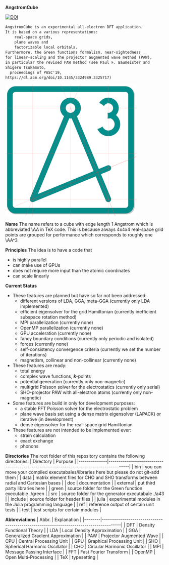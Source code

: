 **AngstromCube**

[![DOI](https://img.shields.io/badge/GitHub-MIT-informational)](https://github.com/real-space/tfQMRgpu)

    AngstromCube is an experimental all-electron DFT application.
    It is based on a various representations:
        real-space grids,
        plane waves and
        factorizable local orbitals.
    Furthermore, the Green functions formalism, near-sightedness
    for linear-scaling and the projector augmented wave method (PAW), 
    in particular the revised PAW method (see Paul F. Baumeister and Shigeru Tsukamoto,
      proceedings of PASC'19, https://dl.acm.org/doi/10.1145/3324989.3325717)

![A4cube logo](doc/fig/a43_logo_bold.png)

**Name**
The name refers to a cube with edge length 1 Angstrom
which is abbreviated \AA in TeX code.
This is because always 4x4x4 real-space grid points are grouped
for performance which corresponds to roughly one \AA^3

**Principles**
The idea is to have a code that 
- is highly parallel
- can make use of GPUs
- does not require more input than the atomic coordinates
- can scale linearly

**Current Status**
- These features are planned but have so far not been addressed:
    - different versions of LDA, GGA, meta-GGA (currently only LDA implemented)
    - efficient eigensolver for the grid Hamiltonian (currently inefficient subspace rotation method)
    - MPI parallelization (currently none)
    - OpenMP parallelization (currently none)
    - GPU acceleration (currently none)
    - fancy boundary conditions (currently only periodic and isolated)
    - forces (currently none)
    - self-consistency convergence criteria (currently we set the number of iterations)
    - magnetism, collinear and non-collinear (currently none)
- These features are ready:
    - total energy
    - complex wave functions, ***k***-points
    - potential generation (currently only non-magnetic)
    - multigrid Poisson solver for the electrostatics (currently only serial)
    - SHO-projector PAW with all-electron atoms (currently only non-magnetic)
- Some features are build in only for development purposes:
    - a stable FFT Poisson solver for the electrostatic problem
    - plane wave basis set using a dense matrix eigensolver (LAPACK) or iterative (in development)
    - dense eigensolver for the real-space grid Hamiltonian
- These features are not intended to be implemented ever:
    - strain calculation
    - exact exchange
    - phonons

**Directories**
The root folder of this repository contains the following directories:
| Directory    | Purpose                                                                                |
|--------------|----------------------------------------------------------------------------------------|
| bin          | you can move your compiled executabales/libraries here but please do not git-add them  |
| data         | matrix element files for CHO and SHO transforms between radial and Cartesian bases     |
| doc          | documentation                                                                          |
| external     | put third party libraries here                                                         |
| green        | source folder for the Green function executable ./green                                |
| src          | source folder for the generator executabale ./a43                                      |
| include      | source folder for header files                                                         |
| julia        | experimental modules in the Julia programming language                                 |
| ref          | reference output of certain unit tests                                                 |
| test         | test scripts for certain modules                                                       |

**Abbreviations**
| Abbr.  | Explanation                                                                           |
|--------|---------------------------------------------------------------------------------------|
| DFT    | Density Functional Theory                                                             |
| LDA    | Local Density Approximation                                                           |
| GGA    | Generalized Gradient Approximation                                                    |
| PAW    | Projector Augmented Wave                                                              |
| CPU    | Central Processing Unit                                                               |
| GPU    | Graphical Processing Unit                                                             |
| SHO    | Spherical Harmonic Oscillator                                                         |
| CHO    | Circular Harmonic Oscillator                                                          |
| MPI    | Message Passing Interface                                                             |
| FFT    | Fast Fourier Transform                                                                |
| OpenMP | Open Multi-Processing                                                                 |
| TeX    | typesetting                                                                           |
